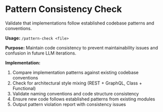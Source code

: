 # Pattern Consistency Check

Validate that implementations follow established codebase patterns and conventions.

**Usage:** `/pattern-check <file>`

**Purpose:** Maintain code consistency to prevent maintainability issues and confusion in future LLM iterations.

**Implementation:**
1. Compare implementation patterns against existing codebase conventions
2. Check for architectural style mixing (REST + GraphQL, Class + Functional)
3. Validate naming conventions and code structure consistency
4. Ensure new code follows established patterns from existing modules
5. Output pattern violation report with consistency issues